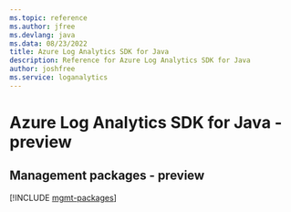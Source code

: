 ```yaml
---
ms.topic: reference
ms.author: jfree
ms.devlang: java
ms.data: 08/23/2022
title: Azure Log Analytics SDK for Java
description: Reference for Azure Log Analytics SDK for Java
author: joshfree
ms.service: loganalytics
---
```

# Azure Log Analytics SDK for Java - preview

## Management packages - preview
[!INCLUDE [mgmt-packages](log-analytics-mgmt-index.md)]